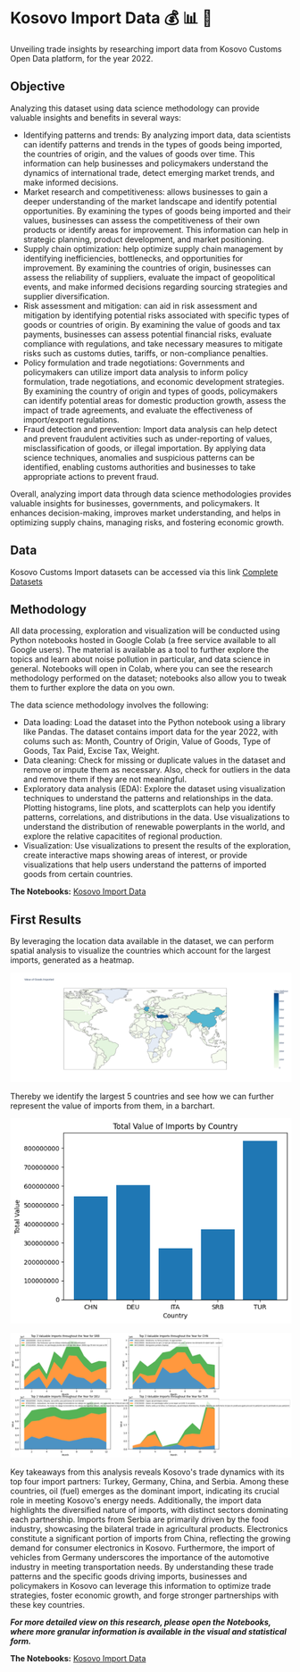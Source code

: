 # Kosovo Import Data :moneybag:  :bar_chart: 	:closed_book: 
Unveiling trade insights by researching import data from Kosovo Customs Open Data platform, for the year 2022.

## Objective

Analyzing this dataset using data science methodology can provide valuable insights and benefits in several ways:

- Identifying patterns and trends: By analyzing import data, data scientists can identify patterns and trends in the types of goods being imported, the countries of origin, and the values of goods over time. This information can help businesses and policymakers understand the dynamics of international trade, detect emerging market trends, and make informed decisions.
- Market research and competitiveness: allows businesses to gain a deeper understanding of the market landscape and identify potential opportunities. By examining the types of goods being imported and their values, businesses can assess the competitiveness of their own products or identify areas for improvement. This information can help in strategic planning, product development, and market positioning.
- Supply chain optimization: help optimize supply chain management by identifying inefficiencies, bottlenecks, and opportunities for improvement. By examining the countries of origin, businesses can assess the reliability of suppliers, evaluate the impact of geopolitical events, and make informed decisions regarding sourcing strategies and supplier diversification.
- Risk assessment and mitigation: can aid in risk assessment and mitigation by identifying potential risks associated with specific types of goods or countries of origin. By examining the value of goods and tax payments, businesses can assess potential financial risks, evaluate compliance with regulations, and take necessary measures to mitigate risks such as customs duties, tariffs, or non-compliance penalties.
- Policy formulation and trade negotiations: Governments and policymakers can utilize import data analysis to inform policy formulation, trade negotiations, and economic development strategies. By examining the country of origin and types of goods, policymakers can identify potential areas for domestic production growth, assess the impact of trade agreements, and evaluate the effectiveness of import/export regulations.
- Fraud detection and prevention: Import data analysis can help detect and prevent fraudulent activities such as under-reporting of values, misclassification of goods, or illegal importation. By applying data science techniques, anomalies and suspicious patterns can be identified, enabling customs authorities and businesses to take appropriate actions to prevent fraud.

Overall, analyzing import data through data science methodologies provides valuable insights for businesses, governments, and policymakers. It enhances decision-making, improves market understanding, and helps in optimizing supply chains, managing risks, and fostering economic growth.


## Data

Kosovo Customs Import datasets can be accessed via this link [Complete Datasets](https://dogana.rks-gov.net/per-doganen/statistikat-dhe-arritjet/bilanci-tregtare-bazuar-ne-tarife/)

## Methodology

All data processing, exploration and visualization will be conducted using Python notebooks hosted in Google Colab (a free service available to all Google users). The material is available as a tool to further explore the topics and learn about noise pollution in particular, and data science in general. Notebooks will open in Colab, where you can see the research methodology performed on the dataset; notebooks also allow you to tweak them to further explore the data on you own.

The data science methodology involves the following:

- Data loading: Load the dataset into the Python notebook using a library like Pandas. The dataset contains import data for the year 2022, with colums such as: Month, Country of Origin, Value of Goods, Type of Goods, Tax Paid, Excise Tax, Weight.
- Data cleaning: Check for missing or duplicate values in the dataset and remove or impute them as necessary. Also, check for outliers in the data and remove them if they are not meaningful.
- Exploratory data analysis (EDA): Explore the dataset using visualization techniques to understand the patterns and relationships in the data. Plotting histograms, line plots, and scatterplots can help you identify patterns, correlations, and distributions in the data. Use visualizations to understand the distribution of renewable powerplants in the world, and explore the relative capacitites of regional production.
- Visualization: Use visualizations to present the results of the exploration, create interactive maps showing areas of interest, or provide visualizations that help users understand the patterns of imported goods from certain countries.

**The Notebooks:** [Kosovo Import Data](https://github.com/sepse/Kosovo-Import-Data/blob/b5e847cac6f2c2b07eace28740cd7bbdef82c55f/exim_dogana_2022.ipynb)

## First Results

By leveraging the location data available in the dataset, we can perform spatial analysis to visualize the countries which account for the largest imports, generated as a heatmap.

![mapimport](https://github.com/sepse/Kosovo-Import-Data/blob/bd43efb2a9910a27d041f86d6fd746595766640e/Graphics/mapimport.png)

Thereby we identify the largest 5 countries and see how we can further represent the value of imports from them, in a barchart.

![top5](https://github.com/sepse/Kosovo-Import-Data/blob/bd43efb2a9910a27d041f86d6fd746595766640e/Graphics/top5.png)


![4chart](https://github.com/sepse/Kosovo-Import-Data/blob/bd43efb2a9910a27d041f86d6fd746595766640e/Graphics/4chart.png)

Key takeaways from this analysis reveals Kosovo's trade dynamics with its top four import partners: Turkey, Germany, China, and Serbia. Among these countries, oil (fuel) emerges as the dominant import, indicating its crucial role in meeting Kosovo's energy needs. Additionally, the import data highlights the diversified nature of imports, with distinct sectors dominating each partnership. Imports from Serbia are primarily driven by the food industry, showcasing the bilateral trade in agricultural products. Electronics constitute a significant portion of imports from China, reflecting the growing demand for consumer electronics in Kosovo. Furthermore, the import of vehicles from Germany underscores the importance of the automotive industry in meeting transportation needs. By understanding these trade patterns and the specific goods driving imports, businesses and policymakers in Kosovo can leverage this information to optimize trade strategies, foster economic growth, and forge stronger partnerships with these key countries.


***For more detailed view on this research, please open the Notebooks, where more granular information is available in the visual and statistical form.***

**The Notebooks:** [Kosovo Import Data](https://github.com/sepse/Kosovo-Import-Data/blob/b5e847cac6f2c2b07eace28740cd7bbdef82c55f/exim_dogana_2022.ipynb)
